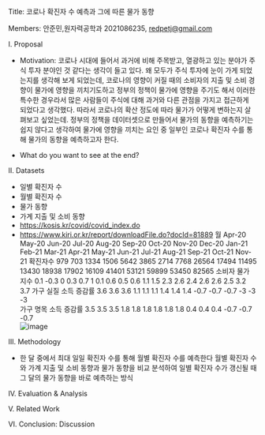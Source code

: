 Title: 코로나 확진자 수 예측과 그에 따른 물가 동향


Members: 안준민,원자력공학과 2021086235, redpetj@gmail.com


I. Proposal
- Motivation: 코로나 시대에 들어서 과거에 비해 주목받고,
 열광하고 있는 분야가 주식 투자 분야인 것 같다는 생각이 들고 있다.
왜 모두가 주식 투자에 눈이 가게 되었는지를 생각해 보게 되었는데,
 코로나의 영향이 커질 때의 소비자의 지출 및 소비 경향이 물가에 영향을 끼치기도하고
정부의 정책이 물가에 영향을 주기도 해서 이러한 특수한 경우라서
많은 사람들이 주식에 대해 과거와 다른 관점을 가지고 접근하게 되었다고 생각했다.
따라서 코로나의 확산 정도에 따라 물가가 어떻게 변하는지 살펴보고 싶었는데.
정부의 정책을 데이터셋으로 만들어서 물가의 동향을 예측하기는 쉽지 않다고 생각하여
 물가에 영향을 끼치는 요인 중 일부인 코로나 확진자 수를 통해 물가의 동향을 예측하고자 한다.

- What do you want to see at the end?


II. Datasets
- 일별 확진자 수
- 월별 확진자 수
- 물가 동향
- 가계 지출 및 소비 동향
- https://kosis.kr/covid/covid_index.do
- https://www.kiri.or.kr/report/downloadFile.do?docId=81889
월	Apr-20	May-20	Jun-20	Jul-20	Aug-20	Sep-20	Oct-20	Nov-20	Dec-20	Jan-21	Feb-21	Mar-21	Apr-21	May-21	Jun-21	Jul-21	Aug-21	Sep-21	Oct-21	Nov-21
확진자수	979	703	1334	1506	5642	3865	2714	7768	26564	17494	11495	13430	18938	17902	16109	41401	53121	59899	53450	82565
소비자 물가 지수	0.1	-0.3	0	0.3	0.7	1	0.1	0.6	0.5	0.6	1.1	1.5	2.3	2.6	2.4	2.6	2.6	2.5	3.2	3.7
가구 실질 소득 증감률	3.6	3.6	3.6	1.1	1.1	1.1	1.4	1.4	1.4	-0.7	-0.7	-0.7	-3	-3	-3					
가구 명목 소득 증감률	3.5	3.5	3.5	1.8	1.8	1.8	1.8	1.8	1.8	0.4	0.4	0.4	-0.7	-0.7	-0.7					
![image](https://user-images.githubusercontent.com/95401684/146540408-2f43fa05-13da-4f9e-b006-952f703a4f4c.png)

III. Methodology
- 한 달 중에서 최대 일일 확진자 수를 통해 월별 확진자 수를 예측한다
월별 확진자 수와 가계 지출 및 소비 동향과 물가 동향을 비교 분석하여
일별 확진자 수가 갱신될 때 그 달의 물가 동향을 바로 예측하는 방식


IV. Evaluation & Analysis


V. Related Work



VI. Conclusion: Discussion
